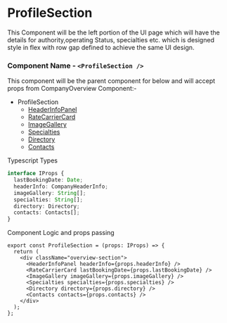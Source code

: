 # ProfileSection

This Component will be the left portion of the UI page which will have the details for authority,operating Status, specialties etc.
which is designed style in flex with row gap defined to achieve the same UI design.

### Component Name - `<ProfileSection />`

This component will be the parent component for below and will accept props from CompanyOverview Component:-

- ProfileSection
  - [HeaderInfoPanel](HeaderInfoPanel.md)
  - [RateCarrierCard](RateCarrierCard.md)
  - [ImageGallery](ImageGallery.md)
  - [Specialties](Specialties.md)
  - [Directory](Directory.md)
  - [Contacts](Contacts.md)

Typescript Types

```ts
interface IProps {
  lastBookingDate: Date;
  headerInfo: CompanyHeaderInfo;
  imageGallery: String[];
  specialties: String[];
  directory: Directory;
  contacts: Contacts[];
}
```

Component Logic and props passing

```tsx
export const ProfileSection = (props: IProps) => {
  return (
    <div className="overview-section">
      <HeaderInfoPanel headerInfo={props.headerInfo} />
      <RateCarrierCard lastBookingDate={props.lastBookingDate} />
      <ImageGallery imageGallery={props.imageGallery} />
      <Specialties specialties={props.specialties} />
      <Directory directory={props.directory} />
      <Contacts contacts={props.contacts} />
    </div>
  );
};
```

